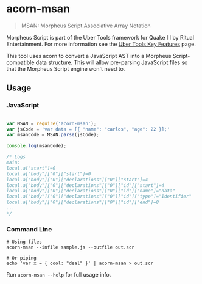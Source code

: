 acorn-msan
==========

> MSAN: Morpheus Script Associative Array Notation

Morpheus Script is part of the Uber Tools framework for Quake III by Ritual Entertainment. For more information see the [Uber Tools Key Features](http://www.ritualistic.com/content.php/games/uber/features.php) page.

This tool uses acorn to convert a JavaScript AST into a Morpheus Script-compatible data structure. This will allow pre-parsing JavaScript files so that the Morpheus Script engine won't need to.

Usage
-----

### JavaScript

```javascript

var MSAN = require('acorn-msan');
var jsCode = 'var data = [{ "name": "carlos", "age": 22 }];'
var msanCode = MSAN.parse(jsCode);

console.log(msanCode);

/* Logs
main:
local.a["start"]=0
local.a["body"]["0"]["start"]=0
local.a["body"]["0"]["declarations"]["0"]["start"]=4
local.a["body"]["0"]["declarations"]["0"]["id"]["start"]=4
local.a["body"]["0"]["declarations"]["0"]["id"]["name"]="data"
local.a["body"]["0"]["declarations"]["0"]["id"]["type"]="Identifier"
local.a["body"]["0"]["declarations"]["0"]["id"]["end"]=8
...
*/
```

### Command Line

```shell
# Using files
acorn-msan --infile sample.js --outfile out.scr

# Or piping
echo 'var x = { cool: "deal" }' | acorn-msan > out.scr
```

Run `acorn-msan --help` for full usage info.
